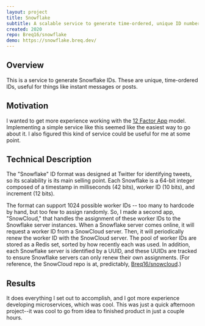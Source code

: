 ```yaml
---
layout: project
title: Snowflake
subtitle: A scalable service to generate time-ordered, unique ID numbers.
created: 2020
repo: Breq16/snowflake
demo: https://snowflake.breq.dev/
---
```


## Overview

This is a service to generate Snowflake IDs. These are unique, time-ordered IDs, useful for things like instant messages or posts.

## Motivation

I wanted to get more experience working with the [12 Factor App](https://12factor.net/) model. Implementing a simple service like this seemed like the easiest way to go about it. I also figured this kind of service could be useful for me at some point.

## Technical Description

The "Snowflake" ID format was designed at Twitter for identifying tweets, so its scalability is its main selling point. Each Snowflake is a 64-bit integer composed of a timestamp in milliseconds (42 bits), worker ID (10 bits), and increment (12 bits).

The format can support 1024 possible worker IDs -- too many to hardcode by hand, but too few to assign randomly. So, I made a second app, "SnowCloud," that handles the assignment of these worker IDs to the Snowflake server instances. When a Snowflake server comes online, it will request a worker ID from a SnowCloud server. Then, it will periodically renew the worker ID with the SnowCloud server. The pool of worker IDs are stored as a Redis set, sorted by how recently each was used. In addition, each Snowflake server is identified by a UUID, and these UUIDs are tracked to ensure Snowflake servers can only renew their own assignments. (For reference, the SnowCloud repo is at, predictably, [Breq16/snowcloud](https://github.com/Breq16/snowcloud).)

## Results

It does everything I set out to accomplish, and I got more experience developing microservices, which was cool. This was just a quick afternoon project--it was cool to go from idea to finished product in just a couple hours.
